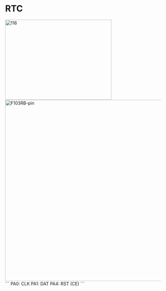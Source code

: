 # RTC

<img width="344" height="259" alt="116" src="https://github.com/user-attachments/assets/c5bc8bd4-da26-4a3e-9e96-614ead12d202" />
<br>
<img width="644" height="586" alt="F103RB-pin" src="https://github.com/user-attachments/assets/213e8952-485c-4b90-9f8d-70f67226e9b4" />
<br>
```
PA0: CLK
PA1: DAT
PA4: RST (CE)
```

```c

```


```c

```

```c

```

```c

```

```c

```

```c

```

```c

```

